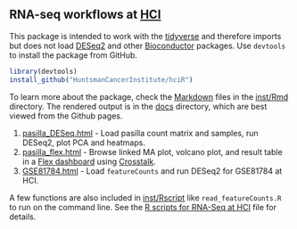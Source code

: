 ## RNA-seq workflows at [HCI]

This package is intended to work with the [tidyverse] and therefore imports but does not
load [DESeq2] and other [Bioconductor] packages.  Use `devtools` to install the package from GitHub.

```r
library(devtools)
install_github("HuntsmanCancerInstitute/hciR")
```

To learn more about the package, check the [Markdown] files in the [inst/Rmd] directory.
The rendered output is in the [docs] directory, which are best viewed from the Github pages.

1. [pasilla_DESeq.html] - Load pasilla count matrix and samples, run DESeq2, plot PCA and heatmaps.
2. [pasilla_flex.html] - Browse linked MA plot, volcano plot, and result table in a [Flex dashboard] using [Crosstalk].
3. [GSE81784.html] - Load `featureCounts` and run DESeq2 for GSE81784 at HCI.

A few functions are also included in [inst/Rscript] like `read_featureCounts.R` to run on the command line.  See the
[R scripts for RNA-Seq at HCI] file for details.


[HCI]: http://healthcare.utah.edu/huntsmancancerinstitute/
[RNA-seq workflows]: http://www.bioconductor.org/help/workflows/rnaseqGene/
[tidyverse]: http://r4ds.had.co.nz/
[DESeq2]: https://bioconductor.org/packages/release/bioc/html/DESeq2.html
[Bioconductor]: https://bioconductor.org/
[inst/Rmd]: https://github.com/HuntsmanCancerInstitute/hciR/blob/master/inst/Rmd
[inst/Rscript]: https://github.com/HuntsmanCancerInstitute/hciR/blob/master/inst/Rscript
[pasilla_flex.html]: https://huntsmancancerinstitute.github.io/hciR/pasilla_flex.html
[pasilla_DESeq.html]: https://huntsmancancerinstitute.github.io/hciR/pasilla_DESeq.html
[GSE81784.html]: https://huntsmancancerinstitute.github.io/hciR/GSE81784.html
[inst/Rmd]: https://github.com/HuntsmanCancerInstitute/hciR/blob/master/inst/Rmd
[docs]: https://github.com/HuntsmanCancerInstitute/hciR/blob/master/docs
[Markdown]: http://rmarkdown.rstudio.com/
[Flex dashboard]: http://rmarkdown.rstudio.com/flexdashboard/
[Crosstalk]: https://rstudio.github.io/crosstalk/
[R scripts for RNA-Seq at HCI]: https://huntsmancancerinstitute.github.io/hciR/hciR_scripts.html
